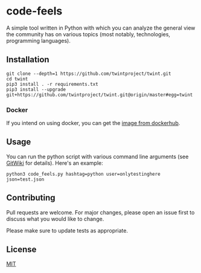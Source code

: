 # code-feels
A simple tool written in Python with which you can analyze the general view the community has on various topics (most notably, technologies, programming languages).

## Installation


```
git clone --depth=1 https://github.com/twintproject/twint.git
cd twint
pip3 install . -r requirements.txt
pip3 install --upgrade git+https://github.com/twintproject/twint.git@origin/master#egg=twint
```
### Docker
If you intend on using docker, you can get the [image from dockerhub][dh].

## Usage
You can run the python script with various command line arguments (see [GitWiki][wiki] for details). Here's an example:
```
python3 code_feels.py hashtag=python user=onlytestinghere json=test.json
```

## Contributing
Pull requests are welcome. For major changes, please open an issue first to discuss what you would like to change.

Please make sure to update tests as appropriate.

## License
[MIT](https://choosealicense.com/licenses/mit/)

[wiki]: <https://github.com/ewald98/code-feels/wiki/Details>
[dh]: <https://hub.docker.com/repository/docker/ewald98/python-code-feels>

